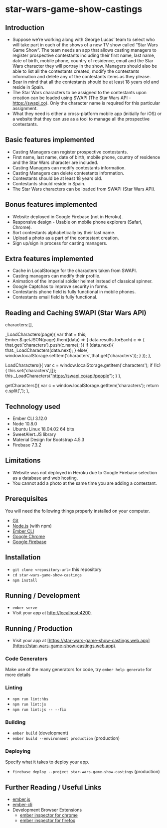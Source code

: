 # star-wars-game-show-castings

## Introduction

* Suppose we’re working along with George Lucas’ team to select who will take part in each of the shows of a new TV show called “Star Wars Game Show”.
The team needs an app that allows casting managers to register prospective contestants including their first name, last name, date of birth, mobile phone, country of residence, email and the Star Wars character they will portray in the show. Managers should also be able to list all the contestants
created, modify the contestants information and delete any of the contestants items as they please.
* Bear in mind that all the contestants should be at least 18 years old and reside in Spain.
* The Star Wars characters to be assigned to the contestants upon creation can be loaded using SWAPI (The Star Wars API - https://swapi.co). Only the character name is required for this particular assignment.
* What they need is either a cross-platform mobile app (initially for iOS) or a website that they can use as a tool to manage all the prospective contestants.

## Basic features implemented

* Casting Managers can register prospective contestants.
* First name, last name, date of birth, mobile phone, country of residence and the Star Wars character are included.
* Casting Managers can modify contestants information.
* Casting Managers can delete contestants information.
* Contestants should be at least 18 years old.
* Contestants should reside in Spain.
* The Star Wars characters can be loaded from SWAPI (Star Wars API).

## Bonus features implemented

* Website deployed in Google Firebase (not in Heroku).
* Responsive design - Usable on mobile phone explorers (Safari, Chrome).
* Sort contestants alphabetically by their last name.
* Upload a photo as a part of the contestant creation.
* Sign up/sign in process for casting managers.

## Extra features implemented

* Cache in LocalStorage for the characters taken from SWAPI.
* Casting managers can modify their profile.
* Animation of the imperial soldier helmet instead of classical spinner.
* Google Captchas to improve security in forms.
* Contestants phone field is fully functional in mobile phones.
* Contestants email field is fully functional.

## Reading and Caching SWAPI (Star Wars API)

characters:[],

_LoadCharacters(page){
  var that = this;
  Ember.$.getJSON(page).then((data) => {
          data.results.forEach( c => {
            that.get('characters').push(c.name);
          })
          if (data.next){
              that._LoadCharacters(data.next);
          }
          else{
            window.localStorage.setItem('characters',that.get('characters'));
          }
      });
},

LoadCharacters(){
   var c = window.localStorage.getItem('characters');
   if (!c){
       this.set('characters',[]); 
       this._LoadCharacters("https://swapi.co/api/people"); 
   }
},

getCharacters(){
   var c = window.localStorage.getItem('characters');
   return c.split(',');
},


## Technology used

* Ember CLI 3.12.0
* Node 10.8.0
* Ubuntu Linux 18.04.02 64 bits
* SweetAlert.JS library
* Material Design for Bootstrap 4.5.3
* Firebase 7.3.2

## Limitations

* Website was not deployed in Heroku due to Google Firebase selection as a database and web hosting.
* You cannot add a photo at the same time you are adding a contestant.

## Prerequisites

You will need the following things properly installed on your computer.

* [Git](https://git-scm.com/)
* [Node.js](https://nodejs.org/) (with npm)
* [Ember CLI](https://ember-cli.com/)
* [Google Chrome](https://google.com/chrome/)
* [Google Firebase](https://firebase.google.com/)

## Installation

* `git clone <repository-url>` this repository
* `cd star-wars-game-show-castings`
* `npm install`

## Running / Development

* `ember serve`
* Visit your app at [http://localhost:4200](http://localhost:4200).

## Running / Production

* Visit your app at [https://star-wars-game-show-castings.web.app](https://star-wars-game-show-castings.web.app).

### Code Generators

Make use of the many generators for code, try `ember help generate` for more details

### Linting

* `npm run lint:hbs`
* `npm run lint:js`
* `npm run lint:js -- --fix`

### Building

* `ember build` (development)
* `ember build --environment production` (production)

### Deploying

Specify what it takes to deploy your app.

* `firebase deploy --project star-wars-game-show-castings` (production)

## Further Reading / Useful Links

* [ember.js](https://emberjs.com/)
* [ember-cli](https://ember-cli.com/)
* Development Browser Extensions
  * [ember inspector for chrome](https://chrome.google.com/webstore/detail/ember-inspector/bmdblncegkenkacieihfhpjfppoconhi)
  * [ember inspector for firefox](https://addons.mozilla.org/en-US/firefox/addon/ember-inspector/)
